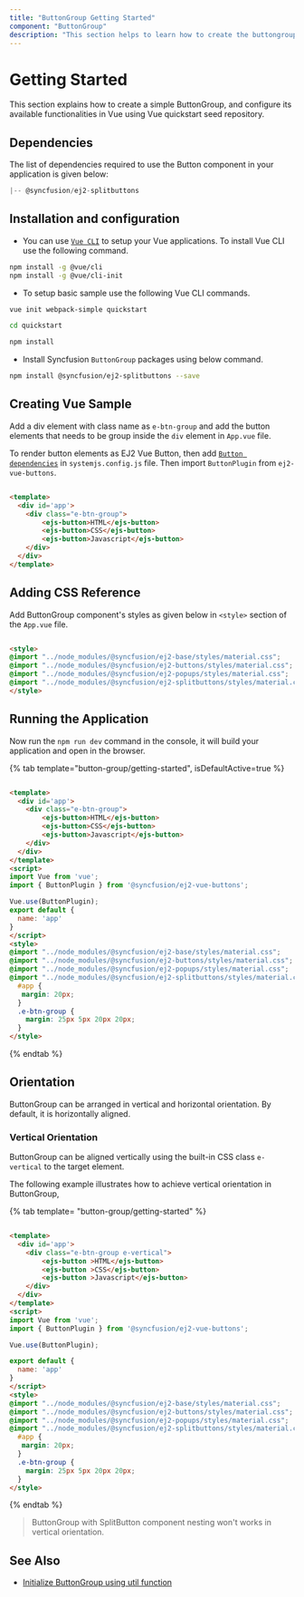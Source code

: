 ```yaml
---
title: "ButtonGroup Getting Started"
component: "ButtonGroup"
description: "This section helps to learn how to create the buttongroup in Vue application with its basic features in step-by-step procedure."
---
```


# Getting Started

This section explains how to create a simple ButtonGroup, and configure its available functionalities in Vue using
Vue quickstart seed repository.

## Dependencies

The list of dependencies required to use the Button component in your application is given below:

```js
|-- @syncfusion/ej2-splitbuttons
```

## Installation and configuration

* You can use [`Vue CLI`](https://github.com/vuejs/vue-cli) to setup your Vue applications. To install Vue CLI use the following command.

```bash
npm install -g @vue/cli
npm install -g @vue/cli-init
```

* To setup basic sample use the following Vue CLI commands.

```bash
vue init webpack-simple quickstart

cd quickstart

npm install

```

* Install Syncfusion `ButtonGroup` packages using below command.

```bash
npm install @syncfusion/ej2-splitbuttons --save
```

## Creating Vue Sample

Add a div element with class name as `e-btn-group` and add the button elements that needs to be group inside the `div`
element in `App.vue` file.

To render button elements as EJ2 Vue Button, then add [`Button dependencies`](./../button/getting-started#dependencies) in
`systemjs.config.js` file. Then import `ButtonPlugin` from `ej2-vue-buttons`.

```html

<template>
  <div id='app'>
    <div class="e-btn-group">
        <ejs-button>HTML</ejs-button>
        <ejs-button>CSS</ejs-button>
        <ejs-button>Javascript</ejs-button>
    </div>
  </div>
</template>

```

## Adding CSS Reference

Add ButtonGroup component's styles as given below in `<style>` section of the `App.vue` file.

```html

<style>
@import "../node_modules/@syncfusion/ej2-base/styles/material.css";
@import "../node_modules/@syncfusion/ej2-buttons/styles/material.css";
@import "../node_modules/@syncfusion/ej2-popups/styles/material.css";
@import "../node_modules/@syncfusion/ej2-splitbuttons/styles/material.css";
</style>

```

## Running the Application

Now run the `npm run dev` command in the console, it will build your application and open in the browser.

{% tab template="button-group/getting-started", isDefaultActive=true %}

```html

<template>
  <div id='app'>
    <div class="e-btn-group">
        <ejs-button>HTML</ejs-button>
        <ejs-button>CSS</ejs-button>
        <ejs-button>Javascript</ejs-button>
    </div>
  </div>
</template>
<script>
import Vue from 'vue';
import { ButtonPlugin } from '@syncfusion/ej2-vue-buttons';

Vue.use(ButtonPlugin);
export default {
  name: 'app'
}
</script>
<style>
@import "../node_modules/@syncfusion/ej2-base/styles/material.css";
@import "../node_modules/@syncfusion/ej2-buttons/styles/material.css";
@import "../node_modules/@syncfusion/ej2-popups/styles/material.css";
@import "../node_modules/@syncfusion/ej2-splitbuttons/styles/material.css";
  #app {
   margin: 20px;
  }
  .e-btn-group {
    margin: 25px 5px 20px 20px;
  }
</style>

```

{% endtab %}

## Orientation

ButtonGroup can be arranged in vertical and horizontal orientation. By default, it is horizontally aligned.

### Vertical Orientation

ButtonGroup can be aligned vertically using the built-in CSS class `e-vertical` to the target element.

The following example illustrates how to achieve vertical orientation in ButtonGroup,

{% tab template= "button-group/getting-started" %}

```html

<template>
  <div id='app'>
    <div class="e-btn-group e-vertical">
        <ejs-button >HTML</ejs-button>
        <ejs-button >CSS</ejs-button>
        <ejs-button >Javascript</ejs-button>
    </div>
  </div>
</template>
<script>
import Vue from 'vue';
import { ButtonPlugin } from '@syncfusion/ej2-vue-buttons';

Vue.use(ButtonPlugin);

export default {
  name: 'app'
}
</script>
<style>
@import "../node_modules/@syncfusion/ej2-base/styles/material.css";
@import "../node_modules/@syncfusion/ej2-buttons/styles/material.css";
@import "../node_modules/@syncfusion/ej2-popups/styles/material.css";
@import "../node_modules/@syncfusion/ej2-splitbuttons/styles/material.css";
  #app {
   margin: 20px;
  }
  .e-btn-group {
    margin: 25px 5px 20px 20px;
  }
</style>

```

{% endtab %}

> ButtonGroup with SplitButton component nesting won't works in vertical orientation.

## See Also

* [Initialize ButtonGroup using util function](./how-to/initialize-buttongroup-using-util-function)